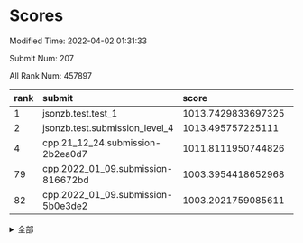 # Scores

Modified Time: 2022-04-02 01:31:33

Submit Num: 207

All Rank Num: 457897

| rank |               submit               |       score        |       sigma        | pk_num |
| :--- | :--------------------------------- | :----------------- | :----------------- | :----- |
| 1    | jsonzb.test.test_1                 | 1013.7429833697325 | 0.8259453728864772 | 8844   |
| 2    | jsonzb.test.submission_level_4     | 1013.495757225111  | 0.8195279475716369 | 8845   |
| 4    | cpp.21_12_24.submission-2b2ea0d7   | 1011.8111950744826 | 0.7788344921885699 | 8847   |
| 79   | cpp.2022_01_09.submission-816672bd | 1003.3954418652968 | 0.722662541871177  | 8845   |
| 82   | cpp.2022_01_09.submission-5b0e3de2 | 1003.2021759085611 | 0.7203111692931652 | 8851   |


<details>
<summary>全部</summary>

| rank |                 submit                 |       score        |       sigma        | pk_num |
| :--- | :------------------------------------- | :----------------- | :----------------- | :----- |
| 1    | jsonzb.test.test_1                     | 1013.7429833697325 | 0.8259453728864772 | 8844   |
| 2    | jsonzb.test.submission_level_4         | 1013.495757225111  | 0.8195279475716369 | 8845   |
| 3    | gobigger.level_3.submission_level_3_13 | 1011.8412208135863 | 0.7631035835324714 | 8845   |
| 4    | cpp.21_12_24.submission-2b2ea0d7       | 1011.8111950744826 | 0.7788344921885699 | 8847   |
| 5    | gobigger.level_3.submission_level_3_9  | 1011.6716678250347 | 0.7834249253004884 | 8849   |
| 6    | gobigger.level_3.submission_level_3_16 | 1011.2703360380807 | 0.7882120853897481 | 8849   |
| 7    | gobigger.level_3.submission_level_3_26 | 1011.2629277001023 | 0.7759485897542244 | 8848   |
| 8    | gobigger.level_3.submission_level_3_20 | 1011.1419262465699 | 0.7710953060234874 | 8848   |
| 9    | gobigger.level_3.submission_level_3_48 | 1011.0367572125282 | 0.7598414719586022 | 8849   |
| 10   | gobigger.level_3.submission_level_3_25 | 1010.9975676952738 | 0.7562070152336188 | 8846   |
| 11   | gobigger.level_3.submission_level_3_31 | 1010.9141865254624 | 0.7678442179988461 | 8853   |
| 12   | gobigger.level_3.submission_level_3_8  | 1010.833023155923  | 0.7744527547029251 | 8849   |
| 13   | gobigger.level_3.submission_level_3_1  | 1010.8328500731438 | 0.8022977999299091 | 8854   |
| 14   | gobigger.level_3.submission_level_3_39 | 1010.8177817623983 | 0.7676217780222427 | 8848   |
| 15   | gobigger.level_3.submission_level_3_28 | 1010.7130432246702 | 0.7610001527401343 | 8848   |
| 16   | gobigger.level_3.submission_level_3_15 | 1010.6793551252607 | 0.7753566577160079 | 8854   |
| 17   | gobigger.level_3.submission_level_3_45 | 1010.6695544327276 | 0.7458668563016594 | 8857   |
| 18   | gobigger.level_3.submission_level_3_10 | 1010.6670596195737 | 0.7404556354883678 | 8850   |
| 19   | gobigger.level_3.submission_level_3_7  | 1010.6222053173066 | 0.7801860952932341 | 8851   |
| 20   | gobigger.level_3.submission_level_3_36 | 1010.6061133008211 | 0.7578835424758965 | 8847   |
| 21   | gobigger.level_3.submission_level_3_37 | 1010.5283245719129 | 0.7655201243619533 | 8849   |
| 22   | gobigger.level_3.submission_level_3_19 | 1010.4861800249621 | 0.7462080684519171 | 8848   |
| 23   | gobigger.level_3.submission_level_3_6  | 1010.4712991983779 | 0.7570865885825147 | 8845   |
| 24   | gobigger.level_3.submission_level_3_18 | 1010.4128630541863 | 0.7474692601622175 | 8847   |
| 25   | gobigger.level_3.submission_level_3_27 | 1010.282121032022  | 0.7665816378241963 | 8849   |
| 26   | gobigger.level_3.submission_level_3_0  | 1010.1997903221677 | 0.7763934284785461 | 8846   |
| 27   | gobigger.level_3.submission_level_3_35 | 1010.192933042899  | 0.7547262308264588 | 8848   |
| 28   | gobigger.level_3.submission_level_3_32 | 1010.1654552476034 | 0.7693705257667093 | 8850   |
| 29   | gobigger.level_3.submission_level_3_49 | 1010.0540685781509 | 0.7649328835306625 | 8847   |
| 30   | gobigger.level_3.submission_level_3_40 | 1010.0431793179246 | 0.7417847692429208 | 8849   |
| 31   | gobigger.level_3.submission_level_3_29 | 1009.9784686849689 | 0.7488740785017715 | 8850   |
| 32   | gobigger.level_3.submission_level_3_38 | 1009.954104331505  | 0.7490263651319118 | 8844   |
| 33   | gobigger.level_3.submission_level_3_11 | 1009.9183815479502 | 0.7429690632087482 | 8848   |
| 34   | gobigger.level_3.submission_level_3_46 | 1009.9129729748952 | 0.7523580842980047 | 8844   |
| 35   | gobigger.level_3.submission_level_3_2  | 1009.8954321290215 | 0.7509605039058785 | 8849   |
| 36   | gobigger.level_3.submission_level_3_47 | 1009.8599793635021 | 0.7491979123250914 | 8848   |
| 37   | gobigger.level_3.submission_level_3_3  | 1009.8443208193345 | 0.7446252837729298 | 8850   |
| 38   | gobigger.level_3.submission_level_3_23 | 1009.7415599224294 | 0.7432939580661184 | 8851   |
| 39   | gobigger.level_3.submission_level_3_21 | 1009.7182104528737 | 0.7533233231299415 | 8853   |
| 40   | gobigger.level_3.submission_level_3_34 | 1009.7003264420798 | 0.7599654293162248 | 8849   |
| 41   | gobigger.level_3.submission_level_3_12 | 1009.5690988631359 | 0.7464709865585157 | 8847   |
| 42   | gobigger.level_3.submission_level_3_41 | 1009.5529814597479 | 0.7487039182673623 | 8852   |
| 43   | gobigger.level_3.submission_level_3_14 | 1009.4813497642612 | 0.7462188497810814 | 8854   |
| 44   | gobigger.level_3.submission_level_3_24 | 1009.381793211283  | 0.7378548283021062 | 8846   |
| 45   | gobigger.level_3.submission_level_3_42 | 1009.3783570437489 | 0.7548964326114854 | 8851   |
| 46   | gobigger.level_3.submission_level_3_4  | 1009.0444875684761 | 0.7464964387023523 | 8848   |
| 47   | gobigger.level_3.submission_level_3_22 | 1009.0430617273872 | 0.7526037744752253 | 8850   |
| 48   | gobigger.level_3.submission_level_3_30 | 1009.0027518835639 | 0.7314530130342229 | 8845   |
| 49   | gobigger.level_3.submission_level_3_43 | 1008.8126572681442 | 0.7384293395705758 | 8850   |
| 50   | gobigger.level_3.submission_level_3_5  | 1008.7213273398127 | 0.7596500367379669 | 8844   |
| 51   | gobigger.level_3.submission_level_3_33 | 1008.5160498863596 | 0.7523783760955052 | 8850   |
| 52   | gobigger.level_3.submission_level_3_44 | 1008.1294410563058 | 0.7581091519779257 | 8844   |
| 53   | gobigger.level_3.submission_level_3_17 | 1007.988855810683  | 0.727299476894725  | 8849   |
| 54   | gobigger.level_1.submission_level_1_28 | 1004.709155152156  | 0.7200946925349958 | 8855   |
| 55   | gobigger.level_1.submission_level_1_37 | 1004.6514188160613 | 0.7149544033168682 | 8848   |
| 56   | gobigger.level_1.submission_level_1_44 | 1004.4283303710714 | 0.7275893771712963 | 8850   |
| 57   | gobigger.level_1.submission_level_1_0  | 1004.2997215344554 | 0.7348516314817529 | 8846   |
| 58   | gobigger.level_1.submission_level_1_18 | 1004.2093546214141 | 0.7190173329474995 | 8845   |
| 59   | gobigger.level_1.submission_level_1_20 | 1004.1439370504443 | 0.7075416394752658 | 8851   |
| 60   | gobigger.level_1.submission_level_1_30 | 1004.143318059604  | 0.7159299853912374 | 8850   |
| 61   | gobigger.level_1.submission_level_1_43 | 1004.1093869020971 | 0.7300728509245413 | 8849   |
| 62   | gobigger.level_1.submission_level_1_36 | 1004.0460628722751 | 0.7273745973442256 | 8848   |
| 63   | gobigger.level_1.submission_level_1_38 | 1004.0280246331608 | 0.7174701875327146 | 8851   |
| 64   | gobigger.level_1.submission_level_1_34 | 1003.9707364657202 | 0.7210528206422938 | 8847   |
| 65   | gobigger.level_1.submission_level_1_25 | 1003.9356772804523 | 0.7289686247906724 | 8845   |
| 66   | gobigger.level_1.submission_level_1_46 | 1003.8983637052029 | 0.7052625267373669 | 8845   |
| 67   | gobigger.level_1.submission_level_1_40 | 1003.8199037387388 | 0.7168585668643116 | 8848   |
| 68   | gobigger.level_1.submission_level_1_26 | 1003.7971693356174 | 0.7147290241525434 | 8851   |
| 69   | gobigger.level_1.submission_level_1_21 | 1003.7071322226467 | 0.7186783361376886 | 8850   |
| 70   | gobigger.level_1.submission_level_1_35 | 1003.7019374368704 | 0.7220493257288191 | 8850   |
| 71   | gobigger.level_1.submission_level_1_19 | 1003.6538588959337 | 0.7153181581965403 | 8841   |
| 72   | gobigger.level_1.submission_level_1_23 | 1003.6508723689597 | 0.7097304608271753 | 8850   |
| 73   | gobigger.level_1.submission_level_1_49 | 1003.5243754493524 | 0.7208432369413214 | 8851   |
| 74   | gobigger.level_1.submission_level_1_41 | 1003.5107848892254 | 0.7118877352605718 | 8855   |
| 75   | gobigger.level_1.submission_level_1_13 | 1003.4882486915777 | 0.7208354994359361 | 8848   |
| 76   | gobigger.level_1.submission_level_1_9  | 1003.4776800056862 | 0.7229518888678417 | 8847   |
| 77   | gobigger.level_1.submission_level_1_32 | 1003.471879700217  | 0.7120634976484399 | 8845   |
| 78   | gobigger.level_1.submission_level_1_24 | 1003.4557247733811 | 0.7245098118987292 | 8853   |
| 79   | cpp.2022_01_09.submission-816672bd     | 1003.3954418652968 | 0.722662541871177  | 8845   |
| 80   | gobigger.level_1.submission_level_1_11 | 1003.3159872497694 | 0.73123613289092   | 8849   |
| 81   | gobigger.level_1.submission_level_1_47 | 1003.2828533566753 | 0.7222756787600652 | 8849   |
| 82   | cpp.2022_01_09.submission-5b0e3de2     | 1003.2021759085611 | 0.7203111692931652 | 8851   |
| 83   | gobigger.level_1.submission_level_1_2  | 1003.1947835237681 | 0.7089757010894433 | 8851   |
| 84   | gobigger.level_1.submission_level_1_39 | 1003.1759122134423 | 0.7219712337599028 | 8849   |
| 85   | gobigger.level_1.submission_level_1_17 | 1003.149576826449  | 0.7180124210115555 | 8850   |
| 86   | gobigger.level_1.submission_level_1_3  | 1003.0810274232493 | 0.7220133597787406 | 8848   |
| 87   | gobigger.level_1.submission_level_1_33 | 1003.0583582302351 | 0.7091089052212766 | 8842   |
| 88   | gobigger.level_1.submission_level_1_31 | 1003.0303350010703 | 0.7179273088972654 | 8844   |
| 89   | gobigger.level_1.submission_level_1_6  | 1003.0290626214578 | 0.715294437936209  | 8848   |
| 90   | gobigger.level_1.submission_level_1_10 | 1002.882221593257  | 0.7141259286461009 | 8845   |
| 91   | gobigger.level_1.submission_level_1_1  | 1002.8746466881055 | 0.7111451421027979 | 8845   |
| 92   | gobigger.level_1.submission_level_1_14 | 1002.8634492176818 | 0.7127673707190068 | 8847   |
| 93   | gobigger.level_1.submission_level_1_27 | 1002.8511693596372 | 0.7222590833390801 | 8846   |
| 94   | gobigger.level_1.submission_level_1_15 | 1002.8437901748848 | 0.7175021014188533 | 8847   |
| 95   | gobigger.level_1.submission_level_1_48 | 1002.8221252649138 | 0.7228528461792227 | 8842   |
| 96   | gobigger.level_1.submission_level_1_22 | 1002.7973879001086 | 0.7109883870673442 | 8843   |
| 97   | gobigger.level_1.submission_level_1_7  | 1002.7780951610983 | 0.7291473875363834 | 8848   |
| 98   | gobigger.level_1.submission_level_1_12 | 1002.6401312161489 | 0.7168833369838716 | 8848   |
| 99   | gobigger.level_1.submission_level_1_5  | 1002.6175890001887 | 0.718737609617705  | 8851   |
| 100  | gobigger.level_1.submission_level_1_42 | 1002.4924162225619 | 0.714861184566866  | 8844   |
| 101  | gobigger.level_1.submission_level_1_8  | 1002.4280421136165 | 0.7067035091388075 | 8847   |
| 102  | gobigger.level_1.submission_level_1_29 | 1002.425038681158  | 0.7183050004999922 | 8853   |
| 103  | gobigger.level_1.submission_level_1_45 | 1002.266603906744  | 0.7058207761801488 | 8850   |
| 104  | gobigger.level_1.submission_level_1_4  | 1002.262053356059  | 0.7149991020187685 | 8847   |
| 105  | gobigger.level_1.submission_level_1_16 | 1002.2230891035713 | 0.7172265018461174 | 8850   |
| 106  | gobigger.random.submission_random_38   | 997.2480594617788  | 0.6949990164493715 | 8850   |
| 107  | gobigger.random.submission_random_42   | 997.2396903239245  | 0.6984520574711617 | 8848   |
| 108  | gobigger.random.submission_random_18   | 997.2347093068261  | 0.712116717811225  | 8848   |
| 109  | gobigger.random.submission_random_31   | 997.170232741279   | 0.7013931229514762 | 8850   |
| 110  | gobigger.random.submission_random_16   | 996.9681344932332  | 0.7067227491277269 | 8851   |
| 111  | gobigger.random.submission_random_35   | 996.9650678825394  | 0.717928511726309  | 8846   |
| 112  | gobigger.random.submission_random_17   | 996.9475430963262  | 0.7072632758286129 | 8847   |
| 113  | gobigger.random.submission_random_48   | 996.9270053060145  | 0.7023112353770906 | 8848   |
| 114  | gobigger.random.submission_random_9    | 996.761255027723   | 0.7185281229846434 | 8848   |
| 115  | gobigger.random.submission_random_2    | 996.6652378451217  | 0.7027502116650568 | 8848   |
| 116  | gobigger.random.submission_random_29   | 996.577157777903   | 0.7083757563009312 | 8850   |
| 117  | gobigger.random.submission_random_28   | 996.516545486621   | 0.7053746775236834 | 8846   |
| 118  | gobigger.random.submission_random_30   | 996.4988166352316  | 0.7113910754668219 | 8847   |
| 119  | gobigger.random.submission_random_11   | 996.4916919285599  | 0.702742747427962  | 8850   |
| 120  | gobigger.random.submission_random_22   | 996.4545322313497  | 0.711117665344501  | 8846   |
| 121  | gobigger.random.submission_random_45   | 996.2749567598636  | 0.7129584437403276 | 8851   |
| 122  | gobigger.random.submission_random_7    | 996.2187827807376  | 0.704562421841357  | 8852   |
| 123  | gobigger.random.submission_random_6    | 996.2021584267214  | 0.7245621107089404 | 8849   |
| 124  | gobigger.random.submission_random_36   | 996.1649163619325  | 0.7130268502232754 | 8846   |
| 125  | gobigger.random.submission_random_8    | 996.1456574809746  | 0.7137196209127615 | 8847   |
| 126  | gobigger.random.submission_random_40   | 996.1225781240706  | 0.7162169549674339 | 8852   |
| 127  | gobigger.random.submission_random_25   | 996.1150077508335  | 0.7133561853201542 | 8852   |
| 128  | gobigger.random.submission_random_4    | 996.1091620848956  | 0.7107412392508405 | 8847   |
| 129  | gobigger.random.submission_random_47   | 996.0753633272219  | 0.7048361590210769 | 8849   |
| 130  | gobigger.random.submission_random_39   | 996.0254538027627  | 0.7110234830387259 | 8841   |
| 131  | gobigger.random.submission_random_46   | 996.0062034898845  | 0.712975689400649  | 8847   |
| 132  | gobigger.random.submission_random_26   | 995.9421464912565  | 0.7221645410064093 | 8849   |
| 133  | gobigger.random.submission_random_1    | 995.9272244090527  | 0.7268541007905919 | 8853   |
| 134  | gobigger.random.submission_random_32   | 995.7998001027822  | 0.721060815811872  | 8844   |
| 135  | gobigger.random.submission_random_44   | 995.796456504689   | 0.7233477045872415 | 8842   |
| 136  | gobigger.random.submission_random_15   | 995.7194949602775  | 0.7104850773139669 | 8850   |
| 137  | gobigger.random.submission_random_20   | 995.7193146296149  | 0.7007546195975902 | 8846   |
| 138  | gobigger.random.submission_random_23   | 995.646431462452   | 0.712841175014601  | 8850   |
| 139  | gobigger.random.submission_random_49   | 995.564366432754   | 0.7187873697061283 | 8847   |
| 140  | gobigger.random.submission_random_10   | 995.5127039427193  | 0.7215944609354054 | 8848   |
| 141  | gobigger.random.submission_random_21   | 995.4205433479611  | 0.7278675855919672 | 8853   |
| 142  | gobigger.random.submission_random_24   | 995.4187133009034  | 0.717148299423884  | 8850   |
| 143  | gobigger.random.submission_random_5    | 995.3885619405899  | 0.7191529730785675 | 8848   |
| 144  | gobigger.random.submission_random_27   | 995.3334330860213  | 0.7240840141809541 | 8844   |
| 145  | gobigger.random.submission_random_3    | 995.1537591459451  | 0.7235448583498758 | 8846   |
| 146  | gobigger.random.submission_random_19   | 995.1444743983326  | 0.7231556229782304 | 8851   |
| 147  | gobigger.random.submission_random_13   | 995.0846285014254  | 0.7302769728385167 | 8847   |
| 148  | gobigger.random.submission_random_37   | 995.0298703209927  | 0.706380999327339  | 8849   |
| 149  | gobigger.random.submission_random_33   | 995.0066187488148  | 0.6986961701910245 | 8854   |
| 150  | gobigger.random.submission_random_12   | 994.9424400349407  | 0.73918117271738   | 8848   |
| 151  | gobigger.random.submission_random_0    | 994.9270241914661  | 0.7195994085061664 | 8849   |
| 152  | gobigger.random.submission_random_43   | 994.914162476448   | 0.7219535727657285 | 8847   |
| 153  | gobigger.random.submission_random_34   | 994.7761558483373  | 0.7146648582600156 | 8848   |
| 154  | gobigger.random.submission_random_41   | 994.7399075396161  | 0.7212804293550995 | 8851   |
| 155  | gobigger.random.submission_random_14   | 994.5649023526172  | 0.7041719838584907 | 8850   |
| 156  | gobigger.level_2.submission_level_2_6  | 993.5615440090919  | 0.734051978445237  | 8843   |
| 157  | gobigger.level_2.submission_level_2_40 | 993.4228677677924  | 0.7328938854152279 | 8846   |
| 158  | gobigger.level_2.submission_level_2_32 | 993.2200230920228  | 0.7405165869040771 | 8851   |
| 159  | gobigger.level_2.submission_level_2_13 | 993.2136125918232  | 0.7331003212497827 | 8846   |
| 160  | gobigger.level_2.submission_level_2_1  | 993.0738095717138  | 0.7404929952884441 | 8847   |
| 161  | gobigger.level_2.submission_level_2_31 | 993.010500020332   | 0.7122764770813652 | 8847   |
| 162  | gobigger.level_2.submission_level_2_28 | 992.9045549055423  | 0.7248403095170334 | 8852   |
| 163  | gobigger.level_2.submission_level_2_5  | 992.877649832437   | 0.7301192644482892 | 8848   |
| 164  | gobigger.level_2.submission_level_2_47 | 992.8726919683107  | 0.733862670452468  | 8844   |
| 165  | gobigger.level_2.submission_level_2_35 | 992.8662418237232  | 0.7417010803570872 | 8844   |
| 166  | gobigger.level_2.submission_level_2_10 | 992.7306035978748  | 0.7536951316884635 | 8848   |
| 167  | gobigger.level_2.submission_level_2_38 | 992.7209799044342  | 0.7278743845867616 | 8849   |
| 168  | gobigger.level_2.submission_level_2_44 | 992.6078192165232  | 0.7347659889695366 | 8844   |
| 169  | gobigger.level_2.submission_level_2_18 | 992.5566435878598  | 0.7165006574576646 | 8850   |
| 170  | gobigger.level_2.submission_level_2_7  | 992.5467645952318  | 0.739620631701834  | 8853   |
| 171  | gobigger.level_2.submission_level_2_27 | 992.4351643856592  | 0.7458301109619272 | 8847   |
| 172  | gobigger.level_2.submission_level_2_8  | 992.3925836372813  | 0.7271472646296624 | 8847   |
| 173  | gobigger.level_2.submission_level_2_0  | 992.367544217779   | 0.7515102938176882 | 8847   |
| 174  | gobigger.level_2.submission_level_2_43 | 992.3459947323212  | 0.747433168404049  | 8844   |
| 175  | gobigger.level_2.submission_level_2_15 | 992.3190623689972  | 0.7318134028364188 | 8857   |
| 176  | gobigger.level_2.submission_level_2_4  | 992.285441401322   | 0.7704786930225034 | 8849   |
| 177  | gobigger.level_2.submission_level_2_14 | 992.2504492334651  | 0.7462288813560188 | 8844   |
| 178  | gobigger.level_2.submission_level_2_29 | 992.2133399171397  | 0.7358945360358631 | 8847   |
| 179  | gobigger.level_2.submission_level_2_12 | 992.2066695069033  | 0.7325504451013594 | 8850   |
| 180  | gobigger.level_2.submission_level_2_39 | 992.1712955726875  | 0.7424921130569062 | 8843   |
| 181  | gobigger.level_2.submission_level_2_17 | 992.1097768374073  | 0.7549095929858523 | 8849   |
| 182  | gobigger.level_2.submission_level_2_24 | 992.0732765477313  | 0.7575291640682803 | 8852   |
| 183  | gobigger.level_2.submission_level_2_37 | 992.0363810270279  | 0.7312560497059571 | 8849   |
| 184  | gobigger.level_2.submission_level_2_36 | 992.0266034735704  | 0.7462157436789706 | 8850   |
| 185  | gobigger.level_2.submission_level_2_19 | 992.0216925056964  | 0.7528514388797302 | 8853   |
| 186  | gobigger.level_2.submission_level_2_42 | 992.0033292925127  | 0.7456738067039088 | 8850   |
| 187  | gobigger.level_2.submission_level_2_25 | 991.9834703473     | 0.7258154668975424 | 8843   |
| 188  | gobigger.level_2.submission_level_2_46 | 991.9817726664461  | 0.7383556764583983 | 8849   |
| 189  | gobigger.level_2.submission_level_2_11 | 991.8948289865214  | 0.7378294477455384 | 8849   |
| 190  | gobigger.level_2.submission_level_2_34 | 991.8790733134524  | 0.7444553534930451 | 8848   |
| 191  | gobigger.level_2.submission_level_2_21 | 991.8570389496746  | 0.7480051030808414 | 8851   |
| 192  | gobigger.level_2.submission_level_2_48 | 991.7817347839194  | 0.7455113890268722 | 8848   |
| 193  | gobigger.level_2.submission_level_2_20 | 991.7782687017315  | 0.743795495980654  | 8849   |
| 194  | gobigger.level_2.submission_level_2_2  | 991.663088853433   | 0.748492859187425  | 8844   |
| 195  | gobigger.level_2.submission_level_2_23 | 991.6222545060645  | 0.7461191895360648 | 8848   |
| 196  | gobigger.level_2.submission_level_2_16 | 991.5065210549212  | 0.7514741903774977 | 8849   |
| 197  | gobigger.level_2.submission_level_2_30 | 991.375033608503   | 0.7457570712889662 | 8844   |
| 198  | gobigger.level_2.submission_level_2_33 | 991.2461955701455  | 0.7356211026918192 | 8848   |
| 199  | gobigger.level_2.submission_level_2_49 | 991.1478582955777  | 0.7522794934950606 | 8845   |
| 200  | gobigger.level_2.submission_level_2_26 | 991.1408986035174  | 0.7637108314275516 | 8844   |
| 201  | gobigger.level_2.submission_level_2_45 | 991.0883300928986  | 0.7356643712648177 | 8847   |
| 202  | gobigger.level_2.submission_level_2_22 | 990.9469638813213  | 0.7504887449689167 | 8851   |
| 203  | gobigger.level_2.submission_level_2_3  | 990.9134390411357  | 0.7369832079927947 | 8851   |
| 204  | gobigger.level_2.submission_level_2_41 | 990.5467266172681  | 0.7372996597585474 | 8845   |
| 205  | gobigger.level_2.submission_level_2_9  | 989.9999868354644  | 0.7686108054390661 | 8854   |
| 206  | gobigger.none.submission_none_0        | 975.7980120390798  | 1.4782896740453564 | 8850   |
| 207  | gobigger.none.submission_none_1        | 974.4340057093241  | 1.7385987223207413 | 8851   |

</details>